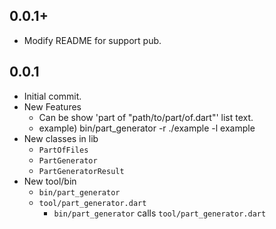 ## 0.0.1+
* Modify README for support pub.

## 0.0.1
* Initial commit.
* New Features
	* Can be show 'part of "path/to/part/of.dart"' list text.
	* example) bin/part_generator -r ./example -l example
* New classes in lib
	* `PartOfFiles`
	* `PartGenerator`
	* `PartGeneratorResult`
* New tool/bin
	* `bin/part_generator`
	* `tool/part_generator.dart`
		* `bin/part_generator` calls `tool/part_generator.dart`